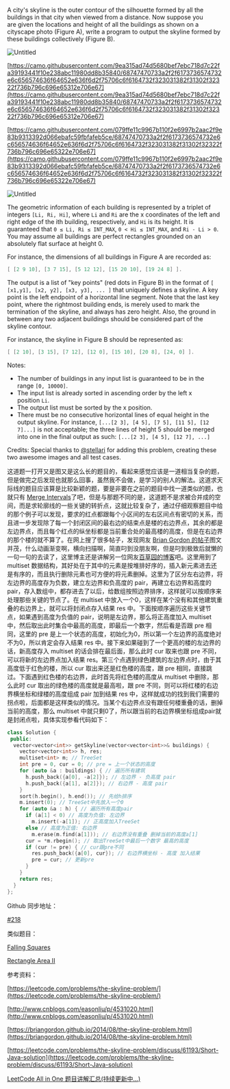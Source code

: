 A city's skyline is the outer contour of the silhouette formed by all the buildings in that city when viewed from a distance. Now suppose you are given the locations and height of all the buildings as shown on a cityscape photo (Figure A), write a program to output the skyline formed by these buildings collectively (Figure B).

![Untitled](https://prod-files-secure.s3.us-west-2.amazonaws.com/bfd53194-dc1b-48fe-b468-4b8f0627c3d5/cfce0b54-8964-404f-b7b0-981fb611b35a/Untitled.png)

[https://camo.githubusercontent.com/9ea315ad74d5680bef7ebc718d7c22fa39193441f10e238abc11980dd8b35840/68747470733a2f2f6173736574732e6c656574636f64652e636f6d2f75706c6f6164732f323031382f31302f32322f736b796c696e65312e706e67](https://camo.githubusercontent.com/9ea315ad74d5680bef7ebc718d7c22fa39193441f10e238abc11980dd8b35840/68747470733a2f2f6173736574732e6c656574636f64652e636f6d2f75706c6f6164732f323031382f31302f32322f736b796c696e65312e706e67)

[https://camo.githubusercontent.com/079ffe11c9967b110f2e6997b2aac2f9e83b9313392d066ebafc59fbfafeb5ce/68747470733a2f2f6173736574732e6c656574636f64652e636f6d2f75706c6f6164732f323031382f31302f32322f736b796c696e65322e706e67](https://camo.githubusercontent.com/079ffe11c9967b110f2e6997b2aac2f9e83b9313392d066ebafc59fbfafeb5ce/68747470733a2f2f6173736574732e6c656574636f64652e636f6d2f75706c6f6164732f323031382f31302f32322f736b796c696e65322e706e67)

![Untitled](https://prod-files-secure.s3.us-west-2.amazonaws.com/bfd53194-dc1b-48fe-b468-4b8f0627c3d5/97b4cc6e-4cbb-4ded-a35a-787199219b2c/Untitled.png)

The geometric information of each building is represented by a triplet of integers `[Li, Ri, Hi]`, where `Li` and `Ri` are the x coordinates of the left and right edge of the ith building, respectively, and `Hi` is its height. It is guaranteed that `0 ≤ Li, Ri ≤ INT_MAX`, `0 < Hi ≤ INT_MAX`, and `Ri - Li > 0`. You may assume all buildings are perfect rectangles grounded on an absolutely flat surface at height 0.

For instance, the dimensions of all buildings in Figure A are recorded as:

```cpp
[ [2 9 10], [3 7 15], [5 12 12], [15 20 10], [19 24 8] ].
```

The output is a list of "key points" (red dots in Figure B) in the format of `[ [x1,y1], [x2, y2], [x3, y3], ... ]` that uniquely defines a skyline. A key point is the left endpoint of a horizontal line segment. Note that the last key point, where the rightmost building ends, is merely used to mark the termination of the skyline, and always has zero height. Also, the ground in between any two adjacent buildings should be considered part of the skyline contour.

For instance, the skyline in Figure B should be represented as:

```cpp
[ [2 10], [3 15], [7 12], [12 0], [15 10], [20 8], [24, 0] ].
```

Notes:

- The number of buildings in any input list is guaranteed to be in the range `[0, 10000]`.
- The input list is already sorted in ascending order by the left x position `Li`.
- The output list must be sorted by the x position.
- There must be no consecutive horizontal lines of equal height in the output skyline. For instance, `[...[2 3], [4 5], [7 5], [11 5], [12 7]...]` is not acceptable; the three lines of height 5 should be merged into one in the final output as such: `[...[2 3], [4 5], [12 7], ...]`

Credits: Special thanks to [@stellari](https://oj.leetcode.com/discuss/user/stellari) for adding this problem, creating these two awesome images and all test cases.

这道题一打开又是图又是这么长的题目的，看起来感觉应该是一道相当复杂的题，但是做完之后发现也就那么回事，虽然我不会做，是学习的别人的解法。这道求天际线的题目应该算是比较新颖的题，要是非要在之前的题目中找一道类似的题，也就只有 [Merge Intervals](http://www.cnblogs.com/grandyang/p/4370601.html)了吧，但是与那题不同的是，这道题不是求被合并成的空间，而是求轮廓线的一些关键的转折点，这就比较复杂了，通过仔细观察题目中给的那个例子可以发现，要求的红点都跟每个小区间的左右区间点有密切的关系，而且进一步发现除了每一个封闭区间的最右边的结束点是楼的右边界点，其余的都是左边界点，而且每个红点的纵坐标都是当前重合处的最高楼的高度，但是在右边界的那个楼的就不算了。在网上搜了很多帖子，发现网友 [Brian Gordon 的帖子](https://briangordon.github.io/2014/08/the-skyline-problem.html)图文并茂，什么动画渐变啊，横向扫描啊，简直叼到没朋友啊，但是叼到极致后就懒的一句一句的去读了，这里博主还是讲解另一位网友[百草园的博客](http://www.cnblogs.com/easonliu/p/4531020.html)吧。这里用到了 multiset 数据结构，其好处在于其中的元素是按堆排好序的，插入新元素进去还是有序的，而且执行删除元素也可方便的将元素删掉。这里为了区分左右边界，将左边界的高度存为负数，建立左边界和负高度的 pair，再建立右边界和高度的 pair，存入数组中，都存进去了以后，给数组按照边界排序，这样就可以按顺序来处理那些关键的节点了。在 multiset 中放入一个0，这样在某个没有和其他建筑重叠的右边界上，就可以将封闭点存入结果 res 中。下面按顺序遍历这些关键节点，如果遇到高度为负值的 pair，说明是左边界，那么将正高度加入 multiset 中，然后取出此时集合中最高的高度，即最后一个数字，然后看是否跟 pre 相同，这里的 pre 是上一个状态的高度，初始化为0，所以第一个左边界的高度绝对不为0，所以肯定会存入结果 res 中。接下来如果碰到了一个更高的楼的左边界的话，新高度存入 multiset 的话会排在最后面，那么此时 cur 取来也跟 pre 不同，可以将新的左边界点加入结果 res。第三个点遇到绿色建筑的左边界点时，由于其高度低于红色的楼，所以 cur 取出来还是红色楼的高度，跟 pre 相同，直接跳过。下面遇到红色楼的右边界，此时首先将红色楼的高度从 multiset 中删除，那么此时 cur 取出的绿色楼的高度就是最高啦，跟 pre 不同，则可以将红楼的右边界横坐标和绿楼的高度组成 pair 加到结果 res 中，这样就成功的找到我们需要的拐点啦，后面都是这样类似的情况。当某个右边界点没有跟任何楼重叠的话，删掉当前的高度，那么 multiset 中就只剩0了，所以跟当前的右边界横坐标组成pair就是封闭点啦，具体实现参看代码如下：

```cpp
class Solution {
 public:
  vector<vector<int>> getSkyline(vector<vector<int>>& buildings) {
    vector<vector<int>> h, res;
    multiset<int> m; // TreeSet
    int pre = 0, cur = 0; // pre = 上一个状态的高度
    for (auto &a : buildings) { // 遍历所有建筑
      h.push_back({a[0], -a[2]}); // 左边界 - 负高度 pair
      h.push_back({a[1], a[2]}); // 右边界 - 高度 pair
    }
    sort(h.begin(), h.end()); // 先给h排序
    m.insert(0); // TreeSet中先放入一个0
    for (auto &a : h) { // 遍历所有高度pair
      if (a[1] < 0) // 高度为负值: 左边界
        m.insert(-a[1]); // 正高度加入TreeSet
      else // 高度为正值: 右边界
        m.erase(m.find(a[1])); // 右边界没有重叠 删掉当前的高度a[1]
      cur = *m.rbegin(); // 取出TreeSet中最后一个数字 最高的高度
      if (cur != pre) { // cur跟pre不同
        res.push_back({a[0], cur}); // 右边界横坐标 - 高度 加入结果
        pre = cur; // 更新pre
      }
    }
    return res;
  }
};
```

Github 同步地址：

[#218](https://github.com/grandyang/leetcode/issues/218)

类似题目：

[Falling Squares](http://www.cnblogs.com/grandyang/p/8486414.html)

[Rectangle Area II](https://www.cnblogs.com/grandyang/p/11371256.html)

参考资料：

[https://leetcode.com/problems/the-skyline-problem/](https://leetcode.com/problems/the-skyline-problem/)

[http://www.cnblogs.com/easonliu/p/4531020.html](http://www.cnblogs.com/easonliu/p/4531020.html)

[https://briangordon.github.io/2014/08/the-skyline-problem.html](https://briangordon.github.io/2014/08/the-skyline-problem.html)

[https://leetcode.com/problems/the-skyline-problem/discuss/61193/Short-Java-solution](https://leetcode.com/problems/the-skyline-problem/discuss/61193/Short-Java-solution)

[LeetCode All in One 题目讲解汇总(持续更新中...)](http://www.cnblogs.com/grandyang/p/4606334.html)